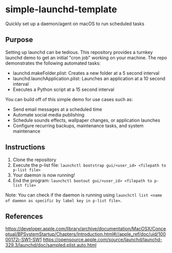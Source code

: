 # simple-launchd-template
Quickly set up a daemon/agent on macOS to run scheduled tasks

## Purpose
Setting up launchd can be tedious. This repository provides a turnkey launchd demo to get an initial "cron job" working on your machine. The repo demonstrates the following automated tasks:
- launchd.makeFolder.plist: Creates a new folder at a 5 second interval
- launchd.launchApplication.plist: Launches an application at a 10 second interval
- Executes a Python script at a 15 second interval

You can build off of this simple demo for use cases such as:
- Send email messages at a scheduled time 
- Automate social media publishing
- Schedule sounds effects, wallpaper changes, or application launches
- Configure recurring backups, maintenance tasks, and system maintenance

## Instructions
1. Clone the repository
2. Execute the p-list file: `launchctl bootstrap gui/<user_id> <filepath to p-list file>`
3. Your daemon is now running!
4. End the program: `launchctl bootout gui/<user_id> <filepath to p-list file>`

Note: You can check if the daemon is running using `launchctl list <name of daemon as specific by label key in p-list file>`.

## References
https://developer.apple.com/library/archive/documentation/MacOSX/Conceptual/BPSystemStartup/Chapters/Introduction.html#//apple_ref/doc/uid/10000172i-SW1-SW1
https://opensource.apple.com/source/launchd/launchd-329.3/launchd/doc/sampled.plist.auto.html
